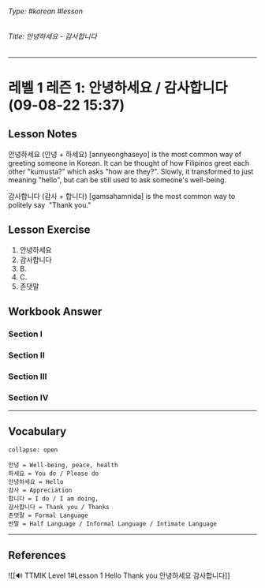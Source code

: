 ###### Type: #korean #lesson
###### Title: 안녕하세요 - 감사합니다
---
# 레벨 1 레즌 1: 안녕하세요 / 감사합니다 (09-08-22 15:37)
## Lesson Notes
안녕하세요 (안녕 + 하세요) [annyeonghaseyo] is the most common way of greeting someone in Korean.  It can be thought of how Filipinos greet each other "kumusta?" which asks "how are they?". Slowly, it transformed to just meaning "hello", but can be still used to ask someone's well-being.

감사합니다 (감사 + 합니다) [gamsahamnida] is the most common way to politely say  "Thank you." 

## Lesson Exercise
1. 안녕하세요
2. 감사합니다
3. B.
4. C.
5. 존댓말

## Workbook Answer
### Section I

### Section II

### Section III

### Section IV


---
## Vocabulary
```ad-vocabulary
collapse: open

안녕 = Well-being, peace, health
하세요 = You do / Please do
안녕하세요 = Hello
감사 = Appreciation
합니다 = I do / I am doing,
감사합니다 = Thank you / Thanks
존댓말 = Formal Language
반말 = Half Language / Informal Language / Intimate Language
```
---
## References
![[🔊 TTMIK Level 1#Lesson 1 Hello Thank you 안녕하세요 감사합니다]]